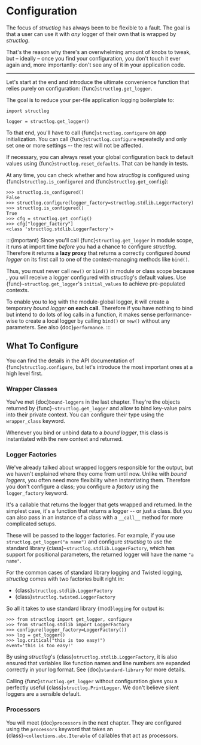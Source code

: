# Configuration

The focus of *structlog* has always been to be flexible to a fault.
The goal is that a user can use it with *any* logger of their own that is wrapped by *structlog*.

That's the reason why there's an overwhelming amount of knobs to tweak, but
– ideally – once you find your configuration, you don't touch it ever again and, more importantly:
don't see any of it in your application code.

---

Let's start at the end and introduce the ultimate convenience function that relies purely on configuration: {func}`structlog.get_logger`.

The goal is to reduce your per-file application logging boilerplate to:

```
import structlog

logger = structlog.get_logger()
```

To that end, you'll have to call {func}`structlog.configure` on app initialization.
You can call {func}`structlog.configure` repeatedly and only set one or more settings -- the rest will not be affected.

If necessary, you can always reset your global configuration back to default values using {func}`structlog.reset_defaults`.
That can be handy in tests.

At any time, you can check whether and how *structlog* is configured using {func}`structlog.is_configured` and {func}`structlog.get_config`}:

```pycon
>>> structlog.is_configured()
False
>>> structlog.configure(logger_factory=structlog.stdlib.LoggerFactory)
>>> structlog.is_configured()
True
>>> cfg = structlog.get_config()
>>> cfg["logger_factory"]
<class 'structlog.stdlib.LoggerFactory'>
```

:::{important}
Since you'll call {func}`structlog.get_logger` in module scope, it runs at import time *before* you had a chance to configure *structlog*.
Therefore it returns a **lazy proxy** that returns a correctly configured *bound logger* on its first call to one of the context-managing methods like `bind()`.

Thus, you must never call `new()` or `bind()` in module or class scope because , you will receive a logger configured with *structlog*'s default values.
Use {func}`~structlog.get_logger`'s `initial_values` to achieve pre-populated contexts.

To enable you to log with the module-global logger, it will create a temporary *bound logger* **on each call**.
Therefore if you have nothing to bind but intend to do lots of log calls in a function, it makes sense performance-wise to create a local logger by calling `bind()` or `new()` without any parameters.
See also {doc}`performance`.
:::


## What To Configure

You can find the details in the API documentation of {func}`structlog.configure`, but let's introduce the most important ones at a high level first.


### Wrapper Classes

You've met {doc}`bound-loggers` in the last chapter.
They're the objects returned by {func}`~structlog.get_logger` and allow to bind key-value pairs into their private context.
You can configure their type using the `wrapper_class` keyword.

Whenever you bind or unbind data to a *bound logger*, this class is instantiated with the new context and returned.


### Logger Factories

We've already talked about wrapped loggers responsible for the output, but we haven't explained where they come from until now.
Unlike with *bound loggers*, you often need more flexibility when instantiating them.
Therefore you don't configure a class; you configure a *factory* using the `logger_factory` keyword.

It's a callable that returns the logger that gets wrapped and returned.
In the simplest case, it's a function that returns a logger -- or just a class.
But you can also pass in an instance of a class with a `__call__` method for more complicated setups.

These will be passed to the logger factories.
For example, if you use `structlog.get_logger("a name")` and configure *structlog* to use the standard library {class}`~structlog.stdlib.LoggerFactory`, which has support for positional parameters, the returned logger will have the name `"a name"`.

For the common cases of standard library logging and Twisted logging, *structlog* comes with two factories built right in:

- {class}`structlog.stdlib.LoggerFactory`
- {class}`structlog.twisted.LoggerFactory`

So all it takes to use standard library {mod}`logging` for output is:

```
>>> from structlog import get_logger, configure
>>> from structlog.stdlib import LoggerFactory
>>> configure(logger_factory=LoggerFactory())
>>> log = get_logger()
>>> log.critical("this is too easy!")
event='this is too easy!'
```

By using *structlog*'s {class}`structlog.stdlib.LoggerFactory`, it is also ensured that variables like function names and line numbers are expanded correctly in your log format.
See {doc}`standard-library` for more details.

Calling {func}`structlog.get_logger` without configuration gives you a perfectly useful {class}`structlog.PrintLogger`.
We don't believe silent loggers are a sensible default.


### Processors

You will meet {doc}`processors` in the next chapter.
They are configured using the `processors` keyword that takes an {class}`~collections.abc.Iterable` of callables that act as processors.
